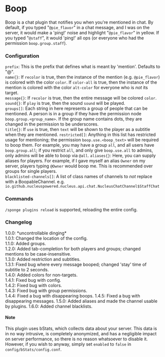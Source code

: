 # Boop

Boop is a chat plugin that notifies you when you're mentioned in chat. By default, if you typed "`@pie_flavor`" in a chat message, and I was on the server, it would make a 'ping!' noise and highlight "`@pie_flavor`" in yellow. If you typed "`@staff`", it would 'ping!' all ops (or everyone who had the permission `boop.group.staff`).

### Configuration

`prefix`: This is the prefix that defines what is meant by 'mention'. Defaults to "@".  
`name{}`: If `recolor` is true, then the instance of the mention (e.g. `@pie_flavor`) is colored with the color `color`. If `color-all` is true, then the instance of the mention is colored with the color `alt-color` for everyone who is _not_ its target.  
`message{}`: If `recolor` is true, then the entire message will be colored `color`.  
`sound{}`: If `play` is true, then the sound `sound` will be played.  
`groups[]`: Each string in here represents a group of people that can be mentioned. A person is in a group if they have the permission node `boop.group.<group_name>`. If the group name contains dots, they are changed in the permission to be underscores.  
`title{}`: If `use` is true, then `text` will be shown to the player as a subtitle when they are mentioned.
`restricted[]`: Anything in this list has restricted usage for mentioning; the permission `boop.use.<boop_text>` will be required to boop them. For example, you may have a group `all`, and all users have `boop.group.all`; if you restrict `all`, and only give `boop.use.all` to admins, only admins will be able to boop via `@all`.
`aliases{}`: Here, you can supply aliases for players. For example, if I gave myself an alias `Owner` on my server, players typing `@Owner` would boop me. This is recommended over groups for single players.  
`blacklisted-channels[]`: A list of class names of channels to _not_ replace with a BoopableChannel. e.g. `io.github.nucleuspowered.nucleus.api.chat.NucleusChatChannel$StaffChat`

### Commands

`/sponge plugins reload` is supported, reloading the entire config.

### Changelog

1.0.0: \*uncontrollable dinging\*  
1.0.1: Changed the location of the config.  
1.1.0: Added groups.  
1.2.0: Added tab-completion for both players and groups; changed mentions to be case-insensitive.  
1.3.0: Added restriction and subtitles.  
1.3.1: Fixed bug where every message booped; changed 'stay' time of subtitle to 2 seconds.  
1.4.0: Added colors for non-targets.  
1.4.1: Fixed bug with config.  
1.4.2: Fixed bug with colors.  
1.4.3: Fixed bug with group permissions.  
1.4.4: Fixed a bug with disappearing boops.
1.4.5: Fixed a bug with disappearing messages.
1.5.0: Added aliases and made the channel usable by plugins.
1.6.0: Added channel blacklists.

#### Note

This plugin uses bStats, which collects data about your server. This data is in no way intrusive, is completely anonymized, and has a negligible impact on server performance, so there is no reason whatsoever to disable it. However, if you wish to anyway, simply set `enabled` to `false` in `config/bStats/config.conf`.

